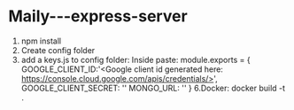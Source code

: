 # Maily---express-server
1. npm install
2. Create config folder
3. add a keys.js to config folder:
 Inside paste:
  module.exports = {
    GOOGLE_CLIENT_ID:'<Google client id generated here: https://console.cloud.google.com/apis/credentials/>',
    GOOGLE_CLIENT_SECRET: '<secret for that client>'
    MONGO_URL: '<url from your cluster with username and password>'
}
6.Docker:
 docker build -t <imageName> .
